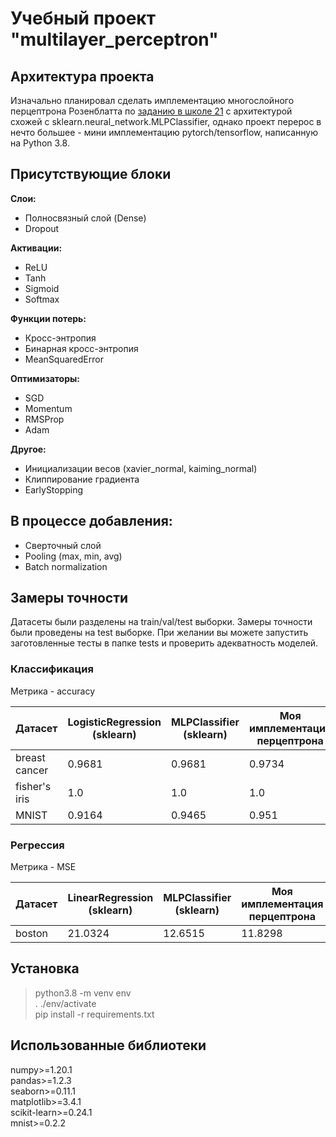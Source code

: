 # Учебный проект "multilayer_perceptron"

## Архитектура проекта
Изначально планировал сделать имплементацию многослойного перцептрона Розенблатта по [заданию в школе 21](docs/subject.pdf) с архитектурой схожей с sklearn.neural_network.MLPClassifier, 
однако проект перерос в нечто большее - мини имплементацию pytorch/tensorflow, написанную на Python 3.8.

## Присутствующие блоки
**Слои:**  
* Полносвязный слой (Dense)  
* Dropout
  
**Активации:**  
* ReLU  
* Tanh  
* Sigmoid  
* Softmax  
  
**Функции потерь:**  
* Кросс-энтропия
* Бинарная кросс-энтропия
* MeanSquaredError  

**Оптимизаторы:**
* SGD
* Momentum
* RMSProp
* Adam

**Другое:**
* Инициализации весов (xavier_normal, kaiming_normal)
* Клиппирование градиента
* EarlyStopping  

## В процессе добавления:

* Сверточный слой
* Pooling (max, min, avg)
* Batch normalization

## Замеры точности

Датасеты были разделены на train/val/test выборки. Замеры точности были проведены на test выборке.
При желании вы можете запустить заготовленные тесты в папке tests и проверить адекватность моделей.

### Классификация

Метрика - accuracy

Датасет | LogisticRegression (sklearn) | MLPClassifier (sklearn) | Моя имплементация перцептрона
--- | --- | --- | ---
breast cancer | 0.9681 | 0.9681 | 0.9734 |
fisher's iris | 1.0 | 1.0 | 1.0 |
MNIST | 0.9164 |0.9465 | 0.951 |

### Регрессия

Метрика - MSE

Датасет | LinearRegression (sklearn) | MLPClassifier (sklearn) | Моя имплементация перцептрона
--- | --- | --- | ---
boston | 21.0324 | 12.6515 | 11.8298 |

## Установка
>python3.8 -m venv env  
>. ./env/activate  
>pip install -r requirements.txt

## Использованные библиотеки
numpy>=1.20.1  
pandas>=1.2.3  
seaborn>=0.11.1  
matplotlib>=3.4.1  
scikit-learn>=0.24.1  
mnist>=0.2.2  
